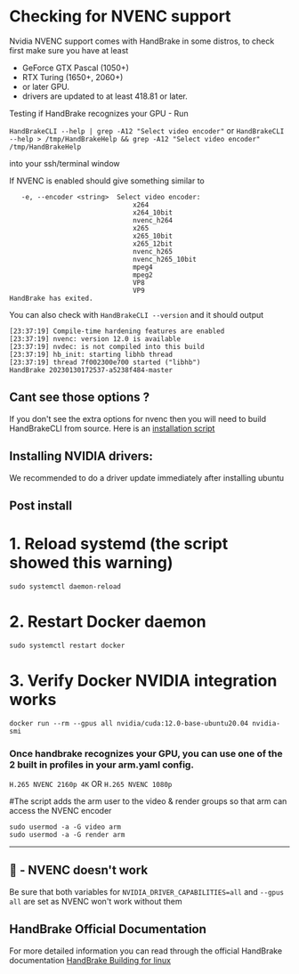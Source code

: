 # Checking for NVENC support
Nvidia NVENC support comes with HandBrake in some distros, to check first make sure you have at least
- GeForce GTX Pascal (1050+)
- RTX Turing (1650+, 2060+) 
- or later GPU.
- drivers are updated to at least 418.81 or later.

Testing if HandBrake recognizes your GPU - Run

`HandBrakeCLI --help | grep -A12 "Select video encoder"` 
or 
`HandBrakeCLI --help > /tmp/HandBrakeHelp && grep -A12 "Select video encoder" /tmp/HandBrakeHelp`

into your ssh/terminal window

If NVENC is enabled should give something similar to
```
   -e, --encoder <string>  Select video encoder:
                               x264
                               x264_10bit
                               nvenc_h264
                               x265
                               x265_10bit
                               x265_12bit
                               nvenc_h265
                               nvenc_h265_10bit
                               mpeg4
                               mpeg2
                               VP8
                               VP9
HandBrake has exited.
```
You can also check with 
`HandBrakeCLI --version` and it should output

```
[23:37:19] Compile-time hardening features are enabled
[23:37:19] nvenc: version 12.0 is available
[23:37:19] nvdec: is not compiled into this build
[23:37:19] hb_init: starting libhb thread
[23:37:19] thread 7f002300e700 started ("libhb")
HandBrake 20230130172537-a5238f484-master
```

## Cant see those options ?

If you don't see the extra options for nvenc then you will need to build HandBrakeCLI from source.
Here is an [installation script](https://github.com/emmakat/automatic-ripping-machine/blob/emmakat-NVENC-handbrake-setup/scripts/installers/NVENC_handbrake_setup.sh)

## Installing NVIDIA drivers:
We recommended to do a driver update immediately after installing ubuntu

## Post install
# 1. Reload systemd (the script showed this warning)
```
sudo systemctl daemon-reload
```
# 2. Restart Docker daemon 
```
sudo systemctl restart docker
```

# 3. Verify Docker NVIDIA integration works
```
docker run --rm --gpus all nvidia/cuda:12.0-base-ubuntu20.04 nvidia-smi
```

### Once handbrake recognizes your GPU, you can use one of the 2 built in profiles in your arm.yaml config.

`H.265 NVENC 2160p 4K` OR `H.265 NVENC 1080p`


#The script adds the arm user to the video & render groups so that arm can access the NVENC encoder
```
sudo usermod -a -G video arm 
sudo usermod -a -G render arm
```

------
## 🐋 - NVENC doesn't work

Be sure that both variables for `NVIDIA_DRIVER_CAPABILITIES=all`
and `--gpus all` are set as NVENC won't work without them

## HandBrake Official Documentation 
For more detailed information you can read through the official HandBrake documentation [HandBrake Building for linux](https://handbrake.fr/docs/en/1.3.0/developer/build-linux.html)

